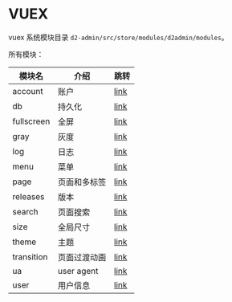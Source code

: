 # VUEX

vuex 系统模块目录 `d2-admin/src/store/modules/d2admin/modules`。

所有模块：

| 模块名 | 介绍 | 跳转 |
| --- | --- | --- |
| account | 账户 | [link](account.md) |
| db | 持久化 | [link](db.md) |
| fullscreen | 全屏 | [link](fullscreen.md) |
| gray | 灰度 | [link](gray.md) |
| log | 日志 | [link](log.md) |
| menu | 菜单 | [link](menu.md) |
| page | 页面和多标签 | [link](page.md) |
| releases | 版本 | [link](releases.md) |
| search | 页面搜索 | [link](search.md) |
| size | 全局尺寸 | [link](size.md) |
| theme | 主题 | [link](theme.md) |
| transition | 页面过渡动画 | [link](transition.md) |
| ua | user agent | [link](ua.md) |
| user | 用户信息 | [link](user.md) |